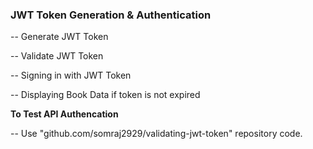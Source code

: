 ### JWT Token Generation & Authentication

-- Generate JWT Token

-- Validate JWT Token

-- Signing in with JWT Token

-- Displaying Book Data if token is not expired

**To Test API Authencation**

-- Use "github.com/somraj2929/validating-jwt-token" repository code.
